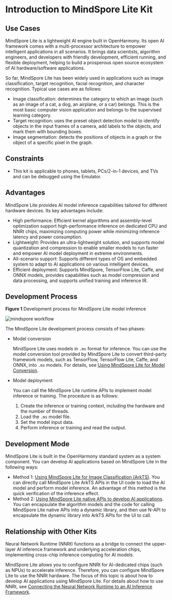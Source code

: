 # Introduction to MindSpore Lite Kit

<!--Kit: MindSpore Lite Kit-->
<!--Subsystem: AI-->
<!--Owner: @zhuguodong8-->
<!--Designer: @zhuguodong8; @jjfeing-->
<!--Tester: @principal87-->
<!--Adviser: @ge-yafang-->

## Use Cases

MindSpore Lite is a lightweight AI engine built in OpenHarmony. Its open AI framework comes with a multi-processor architecture to empower intelligent applications in all scenarios. It brings data scientists, algorithm engineers, and developers with friendly development, efficient running, and flexible deployment, helping to build a prosperous open source ecosystem of AI hardware/software applications.

So far, MindSpore Lite has been widely used in applications such as image classification, target recognition, facial recognition, and character recognition. Typical use cases are as follows:

- Image classification: determines the category to which an image (such as an image of a cat, a dog, an airplane, or a car) belongs. This is the most basic computer vision application and belongs to the supervised learning category.
- Target recognition: uses the preset object detection model to identify objects in the input frames of a camera, add labels to the objects, and mark them with bounding boxes.
- Image segmentation: detects the positions of objects in a graph or the object of a specific pixel in the graph.

## Constraints

- This kit is applicable to phones, tablets, PCs/2-in-1 devices, and TVs and can be debugged using the Emulator.

## Advantages

MindSpore Lite provides AI model inference capabilities tailored for different hardware devices. Its key advantages include:

- High performance: Efficient kernel algorithms and assembly-level optimization support high-performance inference on dedicated CPU and NNRt chips, maximizing computing power while minimizing inference latency and power consumption.
- Lightweight: Provides an ultra-lightweight solution, and supports model quantization and compression to enable smaller models to run faster and empower AI model deployment in extreme environments.
- All-scenario support: Supports different types of OS and embedded system to adapt to AI applications on various intelligent devices.
- Efficient deployment: Supports MindSpore, TensorFlow Lite, Caffe, and ONNX models, provides capabilities such as model compression and data processing, and supports unified training and inference IR.

## Development Process

**Figure 1** Development process for MindSpore Lite model inference

![mindspore workflow](figures/mindspore_workflow.png)

The MindSpore Lite development process consists of two phases:

- Model conversion

  MindSpore Lite uses models in `.ms` format for inference. You can use the model conversion tool provided by MindSpore Lite to convert third-party framework models, such as TensorFlow, TensorFlow Lite, Caffe, and ONNX, into `.ms` models. For details, see [Using MindSpore Lite for Model Conversion](./mindspore-lite-converter-guidelines.md).

- Model deployment

  You can call the MindSpore Lite runtime APIs to implement model inference or training. The procedure is as follows:

    1. Create the inference or training context, including the hardware and the number of threads.
    2. Load the `.ms` model file.
    3. Set the model input data.
    4. Perform inference or training and read the output.

## Development Mode

MindSpore Lite is built in the OpenHarmony standard system as a system component. You can develop AI applications based on MindSpore Lite in the following ways:

- Method 1: [Using MindSpore Lite for Image Classification (ArkTS)](./mindspore-guidelines-based-js.md). You can directly call MindSpore Lite ArkTS APIs in the UI code to load the AI model and perform model inference. An advantage of this method is the quick verification of the inference effect.
- Method 2: [Using MindSpore Lite native APIs to develop AI applications](./mindspore-guidelines-based-native.md). You can encapsulate the algorithm models and the code for calling MindSpore Lite native APIs into a dynamic library, and then use N-API to encapsulate the dynamic library into ArkTS APIs for the UI to call.

## Relationship with Other Kits

<!--RP1-->
Neural Network Runtime (NNRt) functions as a bridge to connect the upper-layer AI inference framework and underlying acceleration chips, implementing cross-chip inference computing for AI models.

MindSpore Lite allows you to configure NNRt for AI-dedicated chips (such as NPUs) to accelerate inference. Therefore, you can configure MindSpore Lite to use the NNRt hardware. The focus of this topic is about how to develop AI applications using MindSpore Lite. For details about how to use NNRt, see [Connecting the Neural Network Runtime to an AI Inference Framework](../nnrt/neural-network-runtime-guidelines.md).
<!--RP1End-->

